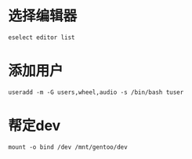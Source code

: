 # 选择编辑器
    eselect editor list

# 添加用户
    useradd -m -G users,wheel,audio -s /bin/bash tuser

# 帮定dev
    mount -o bind /dev /mnt/gentoo/dev

